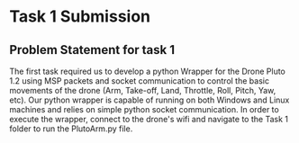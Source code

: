 # Task 1 Submission
## Problem Statement for task 1

The first task required us to develop a python Wrapper for the Drone Pluto 1.2 using MSP packets and socket communication to control the basic movements of the drone (Arm, Take-off, Land, Throttle, Roll, Pitch, Yaw, etc). Our python wrapper is capable of running on both Windows and Linux machines and relies on simple python socket communication. 
In order to execute the wrapper, connect to the drone's wifi and navigate to the Task 1 folder to run the PlutoArm.py file. 
